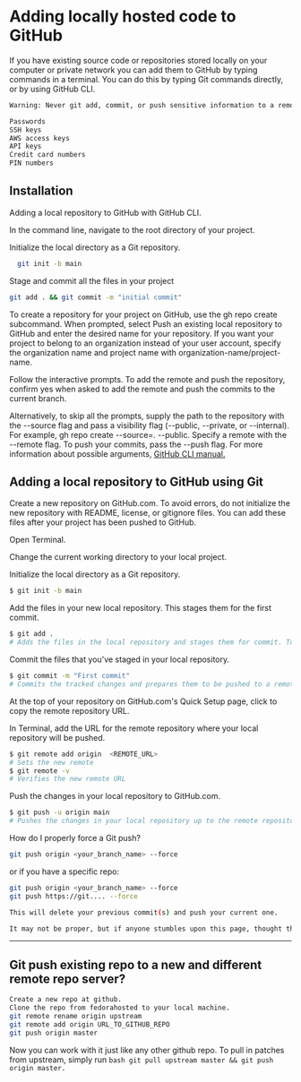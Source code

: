 
# Adding locally hosted code to GitHub

If you have existing source code or repositories stored locally on your computer or private network you can add them to GitHub by typing commands in a terminal. You can do this by typing Git commands directly, or by using GitHub CLI.



```bash
Warning: Never git add, commit, or push sensitive information to a remote repository. Sensitive information can include, but is not limited to:

Passwords
SSH keys
AWS access keys
API keys
Credit card numbers
PIN numbers

```


## Installation

Adding a local repository to GitHub with GitHub CLI.

In the command line, navigate to the root directory of your project.

Initialize the local directory as a Git repository.

```bash
  git init -b main
```

Stage and commit all the files in your project
```bash
git add . && git commit -m "initial commit"
```  
To create a repository for your project on GitHub, use the gh repo create subcommand. When prompted, select Push an existing local repository to GitHub and enter the desired name for your repository. If you want your project to belong to an organization instead of your user account, specify the organization name and project name with organization-name/project-name.

Follow the interactive prompts. To add the remote and push the repository, confirm yes when asked to add the remote and push the commits to the current branch.

Alternatively, to skip all the prompts, supply the path to the repository with the --source flag and pass a visibility flag (--public, --private, or --internal). For example, gh repo create --source=. --public. Specify a remote with the --remote flag. To push your commits, pass the --push flag. For more information about possible arguments, 
[GitHub CLI manual.](https://cli.github.com/manual/gh_repo_create)

## Adding a local repository to GitHub using Git
Create a new repository on GitHub.com. To avoid errors, do not initialize the new repository with README, license, or gitignore files. You can add these files after your project has been pushed to GitHub.

Open Terminal.

Change the current working directory to your local project.

Initialize the local directory as a Git repository.
```bash
$ git init -b main
```
Add the files in your new local repository. This stages them for the first commit.
```bash
$ git add .
# Adds the files in the local repository and stages them for commit. To unstage a file, use 'git reset HEAD YOUR-FILE'.
```
Commit the files that you've staged in your local repository.
```bash
$ git commit -m "First commit"
# Commits the tracked changes and prepares them to be pushed to a remote repository. To remove this commit and modify the file, use 'git reset --soft HEAD~1' and commit and add the file again.
```
At the top of your repository on GitHub.com's Quick Setup page, click  to copy the remote repository URL.

In Terminal, add the URL for the remote repository where your local repository will be pushed.
```bash
$ git remote add origin  <REMOTE_URL> 
# Sets the new remote
$ git remote -v
# Verifies the new remote URL
```

Push the changes in your local repository to GitHub.com.
```bash
$ git push -u origin main
# Pushes the changes in your local repository up to the remote repository you specified as the origin
```

How do I properly force a Git push?
```bash
git push origin <your_branch_name> --force
```
or if you have a specific repo:
```bash
git push origin <your_branch_name> --force
git push https://git.... --force

This will delete your previous commit(s) and push your current one.

It may not be proper, but if anyone stumbles upon this page, thought they might want a simple solution...
```
*********************************

## Git push existing repo to a new and different remote repo server?

```bash
Create a new repo at github.
Clone the repo from fedorahosted to your local machine.
git remote rename origin upstream
git remote add origin URL_TO_GITHUB_REPO
git push origin master
```
Now you can work with it just like any other github repo. To pull in patches from upstream, simply run ```bash git pull upstream master && git push origin master. ```
